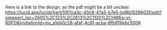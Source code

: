 Here is a link to the design, as the pdf might be a bit unclear.
https://lucid.app/lucidchart/5f01ca3c-d3c8-47a5-b7e5-bd8b1528602f/edit?viewport_loc=2605%2C123%2C2613%2C1120%2CHWEp-vi-RSFO&invitationId=inv_a1eb0c28-afaf-4c6f-acba-6fb919ebc550#
